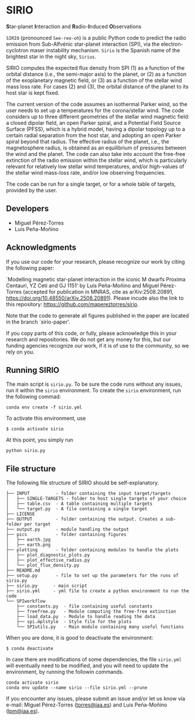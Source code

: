 

# SIRIO

**S**tar-planet **I**nteraction and **R**adio-**I**nduced **O**bservations 

`SIRIO` (pronounced `See-ree-oh`) is a public Python code to predict the radio emission from
Sub-Alfvénic star-planet interaction (SPI), via the electron-cyclotron maser
instability mechanism. `Sirio` is the Spanish name of the brightest star in the night sky, `Sirius`.  


SIRIO computes the expected flux density from SPI (1) as a function of the orbital
distance (i.e., the semi-major axis) to the planet, or (2) as a function of the
exoplanetary magnetic field, or (3) as a function of the stellar wind mass loss rate.
For cases (2) and (3), the orbital distance of the planet to its host star is kept
fixed. 


The current version of the code assumes an isothermal Parker wind, so the user needs to
set up a temperatures for the corona/stellar wind. The code considers up to three
different geometries of the stellar wind magnetic field: a closed dipolar field, an open
Parker spiral, and a Potential Field Source Surface (PFSS), which is a hybrid model,
having a dipolar topology up to a certain radial separation from the host star, and
adopting an open Parker spiral beyond that radius. The effective radius of the planet,
i.e., the magnetosphere radius, is obtained as an equilibrium of pressures between the
wind and the planet.  The code can also take into account the free-free extinction of
the radio emission within the stellar wind, which is particularly relevant for
relatively low stellar wind temperatures, and/or high-values of the stellar wind
mass-loss rate, and/or low observing frequencies. 

The code can be run for a single target, or for a whole table of targets, provided by
the user.  


##  Developers

* Miguel Pérez-Torres
* Luis Peña-Moñino
  
## Acknowledgments

If you use our code for your research, please recognize our work by citing the following paper: 

`Modelling magnetic star-planet interaction in the iconic M dwarfs Proxima Centauri, YZ Ceti and GJ 1151' by Luis Peña-Moñino and Miguel Pérez-Torres (accepted for publication in MNRAS, cite as arXiv:2508.20891,  	
https://doi.org/10.48550/arXiv.2508.20891). Please incude also the link to this
repository: https://github.com/mapereztorres/sirio. 

Note that the code to generate all figures published in the paper are located in the branch `sirio-paper'. 

If you copy parts of this code, or fully, please acknowledge this in your research and
repositories. We do not get any money for this, but our funding agencies recognize our
work, if it is of use to the community, so we rely on you.


## Running SIRIO

The main script is `sirio.py`. To be sure the code runs without any issues, run it within the `sirio` environment. To create the `sirio` environment, run the following commad:

``` 
conda env create -f sirio.yml 
```

To activate this environment, use 

``` 
$ conda activate sirio 
```

At this point, you simply run 

```
python sirio.py
```

## File structure

The following file structure of SIRIO should be self-explanatory. 

```
├── INPUT          - folder containing the input target/targets
│   ├── SINGLE-TARGETS - folder to host single targets of your choice
│   ├── table.csv  - A table containing multiple targets
│   └── target.py  - A file containing a single target 
├── LICENSE
├── OUTPUT         - folder containing the output. Creates a sub-folder per target
├── output.py      - module handling the output
├── pics           - folder containing figures 
│   ├── earth.jpg
│   ├── earth.png
├── plotting       - folder containing modules to handle the plots
│   ├── plot_diagnostic_plots.py
│   ├── plot_effective_radius.py
│   └── plot_flux_density.py
├── README.md
├── setup.py       - file to set up the parameters for the runs of sirio.py
├── sirio.py      - main script
├── sirio.yml     - yml file to create a python environment to run the code
└── SPIworkflow
    ├── constants.py  - file containing useful constants
    ├── freefree.py   - Module computing the free-free extinction
    ├── load_data.py  - Module to handle reading the data
    ├── spi.mplstyle  - Style file for the plots
    └── SPIutils.py   - Main module containing many useful functions
```

When you are done, it is good to deactivate the environment:

``` 
$ conda deactivate 
```

In case there are modifications of some dependencies, the file `sirio.yml` will eventually need to be modified, and you will need to update the environment, by running the followin commands.

```
conda activate sirio 
conda env update --name sirio --file sirio.yml --prune
```

If you encounter any issues, please submit an issue and/or let us know via e-mail: 
Miguel Pérez-Torres (torres@iaa.es) and Luis Peña-Moñino (lpm@iaa.es).

